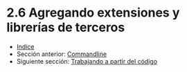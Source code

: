 # 2.6 Agregando extensiones y librerías de terceros





- [Indice](preface.md)
- Sección anterior: [Commandline](02.5.md)
- Siguiente sección: [Trabajando a partir del código](03.0.md)
